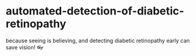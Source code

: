 # automated-detection-of-diabetic-retinopathy
because seeing is believing, and detecting diabetic retinopathy early can save vision! 👓
